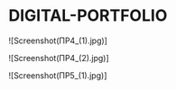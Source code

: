 # DIGITAL-PORTFOLIO

![Screenshot(ПР4_(1).jpg)]

![Screenshot(ПР4_(2).jpg)]

![Screenshot(ПР5_(1).jpg)]

